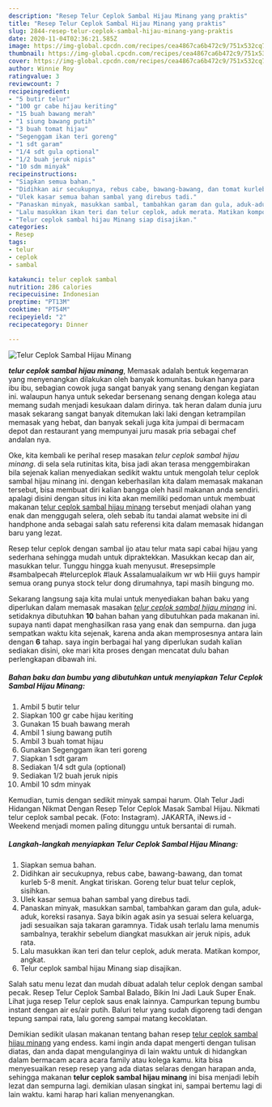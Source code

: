 ```yaml
---
description: "Resep Telur Ceplok Sambal Hijau Minang yang praktis"
title: "Resep Telur Ceplok Sambal Hijau Minang yang praktis"
slug: 2844-resep-telur-ceplok-sambal-hijau-minang-yang-praktis
date: 2020-11-04T02:36:21.585Z
image: https://img-global.cpcdn.com/recipes/cea4867ca6b472c9/751x532cq70/telur-ceplok-sambal-hijau-minang-foto-resep-utama.jpg
thumbnail: https://img-global.cpcdn.com/recipes/cea4867ca6b472c9/751x532cq70/telur-ceplok-sambal-hijau-minang-foto-resep-utama.jpg
cover: https://img-global.cpcdn.com/recipes/cea4867ca6b472c9/751x532cq70/telur-ceplok-sambal-hijau-minang-foto-resep-utama.jpg
author: Winnie Roy
ratingvalue: 3
reviewcount: 7
recipeingredient:
- "5 butir telur"
- "100 gr cabe hijau keriting"
- "15 buah bawang merah"
- "1 siung bawang putih"
- "3 buah tomat hijau"
- "Segenggam ikan teri goreng"
- "1 sdt garam"
- "1/4 sdt gula optional"
- "1/2 buah jeruk nipis"
- "10 sdm minyak"
recipeinstructions:
- "Siapkan semua bahan."
- "Didihkan air secukupnya, rebus cabe, bawang-bawang, dan tomat kurleb 5-8 menit. Angkat tiriskan. Goreng telur buat telur ceplok, sisihkan."
- "Ulek kasar semua bahan sambal yang direbus tadi."
- "Panaskan minyak, masukkan sambal, tambahkan garam dan gula, aduk-aduk, koreksi rasanya. Saya bikin agak asin ya sesuai selera keluarga, jadi sesuaikan saja takaran garamnya. Tidak usah terlalu lama menumis sambalnya, terakhir sebelum diangkat masukkan air jeruk nipis, aduk rata."
- "Lalu masukkan ikan teri dan telur ceplok, aduk merata. Matikan kompor, angkat."
- "Telur ceplok sambal hijau Minang siap disajikan."
categories:
- Resep
tags:
- telur
- ceplok
- sambal

katakunci: telur ceplok sambal 
nutrition: 286 calories
recipecuisine: Indonesian
preptime: "PT13M"
cooktime: "PT54M"
recipeyield: "2"
recipecategory: Dinner

---
```



![Telur Ceplok Sambal Hijau Minang](https://img-global.cpcdn.com/recipes/cea4867ca6b472c9/751x532cq70/telur-ceplok-sambal-hijau-minang-foto-resep-utama.jpg)

<b><i>telur ceplok sambal hijau minang</i></b>, Memasak adalah bentuk kegemaran yang menyenangkan dilakukan oleh banyak komunitas. bukan hanya para ibu ibu, sebagian cowok juga sangat banyak yang senang dengan kegiatan ini. walaupun hanya untuk sekedar bersenang senang dengan kolega atau memang sudah menjadi kesukaan dalam dirinya. tak heran dalam dunia juru masak sekarang sangat banyak ditemukan laki laki dengan ketrampilan memasak yang hebat, dan banyak sekali juga kita jumpai di bermacam depot dan restaurant yang mempunyai juru masak pria sebagai chef andalan nya.

Oke, kita kembali ke perihal resep masakan <i>telur ceplok sambal hijau minang</i>. di sela sela rutinitas kita, bisa jadi akan terasa menggembirakan bila sejenak kalian menyediakan sedikit waktu untuk mengolah telur ceplok sambal hijau minang ini. dengan keberhasilan kita dalam memasak makanan tersebut, bisa membuat diri kalian bangga oleh hasil makanan anda sendiri. apalagi disini dengan situs ini kita akan memiliki pedoman untuk membuat makanan <u>telur ceplok sambal hijau minang</u> tersebut menjadi olahan yang enak dan menggugah selera, oleh sebab itu tandai alamat website ini di handphone anda sebagai salah satu referensi kita dalam memasak hidangan baru yang lezat.

Resep telur ceplok dengan sambal ijo atau telur mata sapi cabai hijau yang sederhana sehingga mudah untuk dipraktekkan. Masukkan kecap dan air, masukkan telur. Tunggu hingga kuah menyusut. #resepsimple #sambalpecah #telurceplok #lauk Assalamualaikum wr wb Hiii guys hampir semua orang punya stock telur dong dirumahnya, tapi masih bingung mo.


Sekarang langsung saja kita mulai untuk menyediakan bahan baku yang diperlukan dalam memasak masakan <u><i>telur ceplok sambal hijau minang</i></u> ini. setidaknya dibutuhkan <b>10</b> bahan bahan yang dibutuhkan pada makanan ini. supaya nanti dapat menghasilkan rasa yang enak dan sempurna. dan juga sempatkan waktu kita sejenak, karena anda akan memprosesnya antara lain dengan <b>6</b> tahap. saya ingin berbagai hal yang diperlukan sudah kalian sediakan disini, oke mari kita proses dengan mencatat dulu bahan perlengkapan dibawah ini.

<!--inarticleads1-->

##### Bahan baku dan bumbu yang dibutuhkan untuk menyiapkan Telur Ceplok Sambal Hijau Minang:

1. Ambil 5 butir telur
1. Siapkan 100 gr cabe hijau keriting
1. Gunakan 15 buah bawang merah
1. Ambil 1 siung bawang putih
1. Ambil 3 buah tomat hijau
1. Gunakan Segenggam ikan teri goreng
1. Siapkan 1 sdt garam
1. Sediakan 1/4 sdt gula (optional)
1. Sediakan 1/2 buah jeruk nipis
1. Ambil 10 sdm minyak


Kemudian, tumis dengan sedikit minyak sampai harum. Olah Telur Jadi Hidangan Nikmat Dengan Resep Telor Ceplok Masak Sambal Hijau. Nikmati telur ceplok sambal pecak. (Foto: Instagram). JAKARTA, iNews.id - Weekend menjadi momen paling ditunggu untuk bersantai di rumah. 

<!--inarticleads2-->

##### Langkah-langkah menyiapkan Telur Ceplok Sambal Hijau Minang:

1. Siapkan semua bahan.
1. Didihkan air secukupnya, rebus cabe, bawang-bawang, dan tomat kurleb 5-8 menit. Angkat tiriskan. Goreng telur buat telur ceplok, sisihkan.
1. Ulek kasar semua bahan sambal yang direbus tadi.
1. Panaskan minyak, masukkan sambal, tambahkan garam dan gula, aduk-aduk, koreksi rasanya. Saya bikin agak asin ya sesuai selera keluarga, jadi sesuaikan saja takaran garamnya. Tidak usah terlalu lama menumis sambalnya, terakhir sebelum diangkat masukkan air jeruk nipis, aduk rata.
1. Lalu masukkan ikan teri dan telur ceplok, aduk merata. Matikan kompor, angkat.
1. Telur ceplok sambal hijau Minang siap disajikan.


Salah satu menu lezat dan mudah dibuat adalah telur ceplok dengan sambal pecak. Resep Telur Ceplok Sambal Balado, Bikin Ini Jadi Lauk Super Enak. Lihat juga resep Telur ceplok saus enak lainnya. Campurkan tepung bumbu instant dengan air es/air putih. Baluri telur yang sudah digoreng tadi dengan tepung sampai rata, lalu goreng sampai matang kecoklatan. 

Demikian sedikit ulasan makanan tentang bahan resep <u>telur ceplok sambal hijau minang</u> yang endess. kami ingin anda dapat mengerti dengan tulisan diatas, dan anda dapat mengulanginya di lain waktu untuk di hidangkan dalam bermacam acara acara family atau kolega kamu. kita bisa menyesuaikan resep resep yang ada diatas selaras dengan harapan anda, sehingga makanan <b>telur ceplok sambal hijau minang</b> ini bisa menjadi lebih lezat dan sempurna lagi. demikian ulasan singkat ini, sampai bertemu lagi di lain waktu. kami harap hari kalian menyenangkan.
